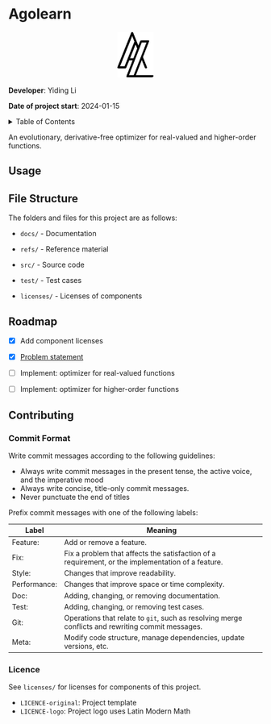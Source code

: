 # Agolearn

<p align="center">
<img height=90 src="./icon.svg"/>
</p>

**Developer**: Yiding Li

**Date of project start**: 2024-01-15

<details>
  <summary>Table of Contents</summary>
  <ul>
    <li>
      <a href="#usage">Usage</a>
    </li>
    <li>
      <a href="#file-structure">File Structure</a>
    </li>
    <li>
      <a href="#roadmap">Roadmap</a>
    </li>
    <li>
      <a href="#commit-format">Commit Format</a>
    </li>
    <li>
      <a href="#licence">License</a>
    </li>
  </ul>
</details>


An evolutionary, derivative-free optimizer for real-valued and higher-order functions.

## Usage

## File Structure

The folders and files for this project are as follows:

* `docs/` - Documentation

* `refs/` - Reference material

* `src/` - Source code

* `test/` - Test cases

* `licenses/` - Licenses of components

## Roadmap

- [x] Add component licenses

- [x] [Problem statement](https://github.com/Tan630/Agolearn/blob/main/docs/ProblemStatementAndGoals/ProblemStatement.pdf)

- [ ] Implement: optimizer for real-valued functions

- [ ] Implement: optimizer for higher-order functions

## Contributing
### Commit Format

Write commit messages according to the following guidelines:

* Always write commit messages in the present tense, the active voice, and the imperative mood
* Always write concise, title-only commit messages.
* Never punctuate the end of titles

Prefix commit messages with one of the following labels:

|Label|Meaning|
|-|--------|
|Feature:| Add or remove a feature.|
|Fix:| Fix a problem that affects the satisfaction of a requirement, or the implementation of a feature. |
|Style:| Changes that improve readability.|
|Performance: | Changes that improve space or time complexity.|
|Doc: | Adding, changing, or removing documentation.|
|Test: | Adding, changing, or removing test cases.|
|Git: | Operations that relate to `git`, such as resolving merge conflicts and rewriting commit messages.|
|Meta: | Modify code structure, manage dependencies, update versions, etc. |

### Licence
See `licenses/` for licenses for components of this project.

* `LICENCE-original`: Project template
* `LICENCE-logo`: Project logo uses Latin Modern Math